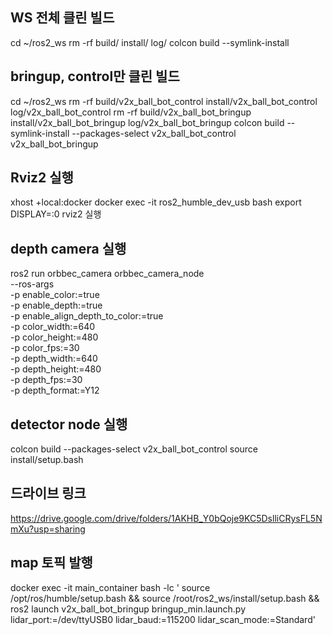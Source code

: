 
## WS 전체 클린 빌드
cd ~/ros2_ws
rm -rf build/ install/ log/
colcon build --symlink-install

## bringup, control만 클린 빌드
cd ~/ros2_ws
rm -rf build/v2x_ball_bot_control install/v2x_ball_bot_control log/v2x_ball_bot_control
rm -rf build/v2x_ball_bot_bringup install/v2x_ball_bot_bringup log/v2x_ball_bot_bringup
colcon build --symlink-install --packages-select v2x_ball_bot_control v2x_ball_bot_bringup

## Rviz2 실행
xhost +local:docker
docker exec -it ros2_humble_dev_usb bash
export DISPLAY=:0
rviz2 실행

## depth camera 실행 
ros2 run orbbec_camera orbbec_camera_node \
  --ros-args \
  -p enable_color:=true \
  -p enable_depth:=true \
  -p enable_align_depth_to_color:=true \
  -p color_width:=640 \
  -p color_height:=480 \
  -p color_fps:=30 \
  -p depth_width:=640 \
  -p depth_height:=480 \
  -p depth_fps:=30 \
  -p depth_format:=Y12


## detector node 실행
colcon build --packages-select v2x_ball_bot_control
source install/setup.bash

## 드라이브 링크
https://drive.google.com/drive/folders/1AKHB_Y0bQoje9KC5DslliCRysFL5NmXu?usp=sharing

## map 토픽 발행
docker exec -it main_container bash -lc '
source /opt/ros/humble/setup.bash && source /root/ros2_ws/install/setup.bash &&
ros2 launch v2x_ball_bot_bringup bringup_min.launch.py \
  lidar_port:=/dev/ttyUSB0 lidar_baud:=115200 lidar_scan_mode:=Standard'